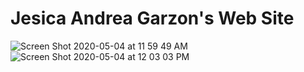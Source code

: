 # Jesica Andrea Garzon's Web Site


![Screen Shot 2020-05-04 at 11 59 49 AM](https://user-images.githubusercontent.com/26413981/80993243-61ca1800-8e00-11ea-903b-42551af08e6c.png)
![Screen Shot 2020-05-04 at 12 03 03 PM](https://user-images.githubusercontent.com/26413981/80993255-67bff900-8e00-11ea-8ab8-7949af7e70fd.png)
